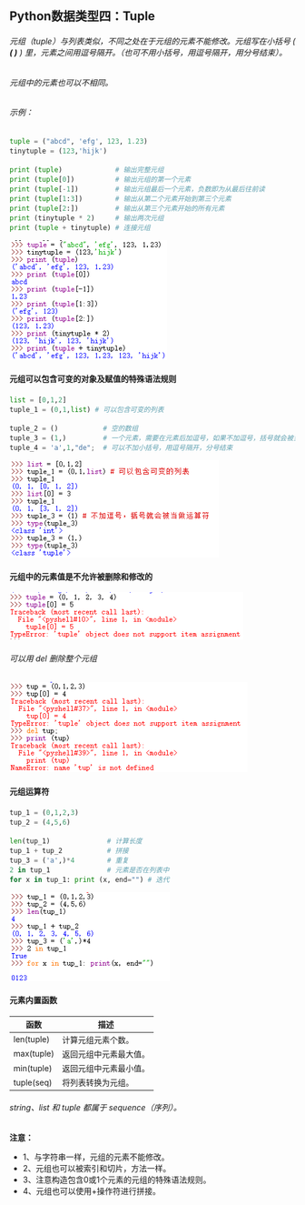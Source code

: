 ## Python数据类型四：Tuple

###### 元组（tuple）与列表类似，不同之处在于元组的元素不能修改。元组写在小括号 ( **( )** ) 里，元素之间用逗号隔开。（也可不用小括号，用逗号隔开，用分号结束）。

###### 元组中的元素也可以不相同。

###### 示例：

```python
tuple = ("abcd", 'efg', 123, 1.23)
tinytuple = (123,'hijk')

print (tuple)             # 输出完整元组
print (tuple[0])          # 输出元组的第一个元素
print (tuple[-1])         # 输出元组最后一个元素，负数即为从最后往前读
print (tuple[1:3])        # 输出从第二个元素开始到第三个元素
print (tuple[2:])         # 输出从第三个元素开始的所有元素
print (tinytuple * 2)     # 输出两次元组
print (tuple + tinytuple) # 连接元组
```

![Tuple](https://github.com/yrylalala/Python-Learning/blob/master/pic/Tuple/Tuple1.png?raw=true)



#### 元组可以包含可变的对象及赋值的特殊语法规则

```python
list = [0,1,2]
tuple_1 = (0,1,list) # 可以包含可变的列表

tuple_2 = ()           # 空的数组
tuple_3 = (1,)		   # 一个元素，需要在元素后加逗号，如果不加逗号，括号就会被当做运算符
tuple_4 = 'a',1,"de";  # 可以不加小括号，用逗号隔开，分号结束
```

![Tuple](https://github.com/yrylalala/Python-Learning/blob/master/pic/Tuple/Tuple3.png?raw=true)



#### 元组中的元素值是不允许被删除和修改的

![Tuple2.png](https://github.com/yrylalala/Python-Learning/blob/master/pic/Tuple/Tuple2.png?raw=true)

###### 可以用 del 删除整个元组

![Tuple4](https://github.com/yrylalala/Python-Learning/blob/master/pic/Tuple/Tuple4.png?raw=true)

#### 元组运算符

```python
tup_1 = (0,1,2,3)
tup_2 = (4,5,6)

len(tup_1)   			# 计算长度
tup_1 + tup_2 		    # 拼接
tup_3 = ('a',)*4 		# 重复
2 in tup_1     		    # 元素是否在列表中 
for x in tup_1: print (x, end="") # 迭代
```

![Tuple5](https://github.com/yrylalala/Python-Learning/blob/master/pic/Tuple/Tuple5.png?raw=true)



#### 元素内置函数

| 函数         | 描述          |
| ---------- | ----------- |
| len(tuple) | 计算元组元素个数。   |
| max(tuple) | 返回元组中元素最大值。 |
| min(tuple) | 返回元组中元素最小值。 |
| tuple(seq) | 将列表转换为元组。   |



###### string、list 和 tuple 都属于 sequence（序列）。

**注意：**

- 1、与字符串一样，元组的元素不能修改。
- 2、元组也可以被索引和切片，方法一样。
- 3、注意构造包含0或1个元素的元组的特殊语法规则。
- 4、元组也可以使用+操作符进行拼接。

